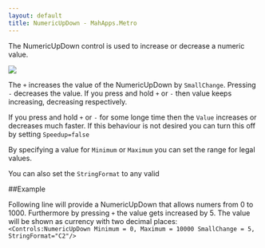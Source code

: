 ```yaml
---
layout: default
title: NumericUpDown - MahApps.Metro
---
```


The NumericUpDown control is used to increase or decrease a numeric value.


![]({{site.baseurl}}/images/numeric_up_down.png)

The `+` increases the value of the NumericUpDown by `SmallChange`. Pressing `-` decreases the value.
If you press and hold `+` or `-` then value keeps increasing, decreasing respectively.

If you press and hold `+` or `-` for some longe time then the `Value` increases or decreases much faster. If this behaviour is not desired you can turn this off by setting `Speedup=false`

By specifying a value for `Minimum` or `Maximum` you can set the range for legal values.

You can also set the `StringFormat` to any valid 

##Example

Following line will provide a NumericUpDown that allows numers from 0 to 1000. Furthermore by pressing `+` the value gets increased by 5. The value will be shown as currency with two decimal places:
`<Controls:NumericUpDown Minimum = 0, Maximum = 10000 SmallChange = 5, StringFormat="C2"/>`
